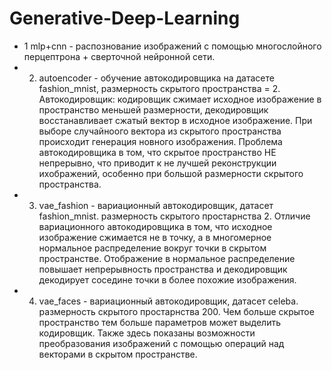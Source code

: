# Generative-Deep-Learning

* 1 mlp+cnn - распознование изображений с помощью многослойного перцептрона + сверточной нейронной сети.
* 2. autoencoder - обучение автокодировщика на датасете fashion_mnist, размерность скрытого пространства = 2.
     Автокодировщик: кодировщик сжимает исходное изображение в пространство меньшей размерности, декодировщик восстанавливает сжатый вектор в исходное изображение.
     При выборе случайноого вектора из скрытого пространства происходит генерация новного изображения.
     Проблема автокодировщика в том, что скрытое пространство НЕ непрерывно, что приводит к не лучшей реконструкции ихображений, особенно при большой размерности скрытого пространства.
* 3. vae_fashion - вариационный автокодировщик, датасет fashion_mnist. размерность скрытого простарнства 2.
     Отличие вариационного автокодировщика в том, что исходное изображение сжимается не в точку, а в многомерное нормальное распределение вокруг точки в скрытом пространстве.
     Отображение в нормальное распределение повышает непрерывность пространства и декодировщик декодирует соседине точки в более похожие изображения.
* 4. vae_faces - вариационный автокодировщик, датасет celeba. размерность скрытого простарнства 200.
     Чем больше скрытое пространство тем больше параметров может выделить кодировщик.
     Также здесь показаны возможности преобразования изображений с помощью операций над векторами в скрытом пространстве.

